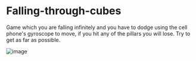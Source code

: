 # Falling-through-cubes
Game which you are falling infinitely and you have to dodge using the cell phone's gyroscope to move, if you hit any of the pillars you will lose. Try to get as far as possible.

![image](https://user-images.githubusercontent.com/68016784/163692847-caa8aa16-0692-4229-a16f-c73d9d8591b3.png)
